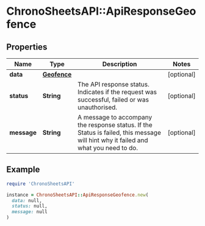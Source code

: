 # ChronoSheetsAPI::ApiResponseGeofence

## Properties

| Name | Type | Description | Notes |
| ---- | ---- | ----------- | ----- |
| **data** | [**Geofence**](Geofence.md) |  | [optional] |
| **status** | **String** | The API response status. Indicates if the request was successful, failed or was unauthorised. | [optional] |
| **message** | **String** | A message to accompany the response status.  If the Status is failed, this message will hint why it failed and what you need to do. | [optional] |

## Example

```ruby
require 'ChronoSheetsAPI'

instance = ChronoSheetsAPI::ApiResponseGeofence.new(
  data: null,
  status: null,
  message: null
)
```

